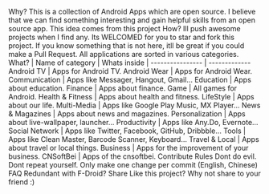 Why? This is a collection of Android Apps which are open source. I believe that we can find something interesting and gain helpful skills from an open source app. This idea comes from this project How? Ill push awesome projects when I find any. Its WELCOMED for you to star and fork this project. If you know something that is not here, itll be great if you could make a Pull Request. All applications are sorted in various categories. What? | Name of category | Whats inside | ---------------- | ------------- Android TV | Apps for Android TV. Android Wear | Apps for Android Wear. Communication | Apps like Messager, Hangout, Gmail... Education | Apps about education. Finance | Apps about finance. Game | All games for Android. Health & Fitness | Apps about health and fitness. LifeStyle | Apps about our life. Multi-Media | Apps like Google Play Music, MX Player... News & Magazines | Apps about news and magazines. Personalization | Apps about live-wallpaper, launcher... Productivity | Apps like Any.Do, Evernote... Social Network | Apps like Twitter, Facebook, GitHub, Dribbble... Tools | Apps like Clean Master, Barcode Scanner, Keyboard... Travel & Local | Apps about travel or local things. Business | Apps for the improvement of your business. CNSoftBei | Apps of the cnsoftbei. Contribute Rules Dont do evil. Dont repeat yourself. Only make one change per commit (English, Chinese) FAQ Redundant with F-Droid? Share Like this project? Why not share to your friend :)